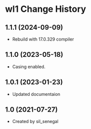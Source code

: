 wl1 Change History
====================

1.1.1 (2024-09-09)
----------------
* Rebuild with 17.0.329 compiler

1.1.0 (2023-05-18)
----------------
* Casing enabled.

1.0.1 (2023-01-23)
----------------
* Updated documentaion

1.0 (2021-07-27)
----------------
* Created by sil_senegal
